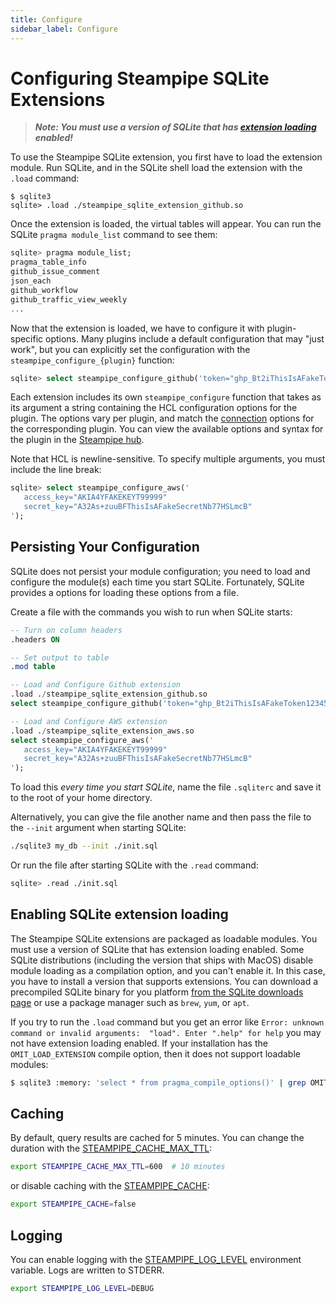```yaml
---
title: Configure
sidebar_label: Configure
---
```



# Configuring Steampipe SQLite Extensions

> ***Note: You must use a version of SQLite that has [extension loading](#enabling-sqlite-extension-loading) enabled!***

To use the Steampipe SQLite extension, you first have to load the extension module.  Run SQLite, and in the SQLite shell load the extension with the `.load` command:
```
$ sqlite3
sqlite> .load ./steampipe_sqlite_extension_github.so
```

Once the extension is loaded, the virtual tables will appear.  You can run the SQLite `pragma module_list` command to see them:
```sql
sqlite> pragma module_list;
pragma_table_info
github_issue_comment
json_each
github_workflow
github_traffic_view_weekly
...
```


Now that the extension is loaded, we have to configure it with plugin-specific options.  Many plugins include a default configuration that may "just work", but you can explicitly set the configuration with the `steampipe_configure_{plugin}` function:

```sql
sqlite> select steampipe_configure_github('token="ghp_Bt2iThisIsAFakeToken1234567"');
```

Each extension includes its own `steampipe_configure` function that takes as its argument a string containing the HCL configuration options for the plugin.  The options vary per plugin, and match the [connection](https://steampipe.io/docs/managing/connections) options for the corresponding plugin.  You can view the available options and syntax for the plugin in the [Steampipe hub](https://hub.steampipe.io/plugins).  

Note that HCL is newline-sensitive.  To specify multiple arguments, you must include the line break:
```sql
sqlite> select steampipe_configure_aws('
   access_key="AKIA4YFAKEKEYT99999"
   secret_key="A32As+zuuBFThisIsAFakeSecretNb77HSLmcB"
');
```


## Persisting Your Configuration
SQLite does not persist your module configuration; you need to load and configure the module(s) each time you start SQLite.  Fortunately, SQLite provides a options for loading these options from a file.

Create a file with the commands you wish to run when SQLite starts:  

```sql
-- Turn on column headers
.headers ON

-- Set output to table
.mod table

-- Load and Configure Github extension
.load ./steampipe_sqlite_extension_github.so
select steampipe_configure_github('token="ghp_Bt2iThisIsAFakeToken1234567"');

-- Load and Configure AWS extension
.load ./steampipe_sqlite_extension_aws.so
select steampipe_configure_aws('
   access_key="AKIA4YFAKEKEYT99999"
   secret_key="A32As+zuuBFThisIsAFakeSecretNb77HSLmcB"
');

```

To load this *every time you start SQLite*, name the file `.sqliterc` and save it to the root of your home directory.

Alternatively, you can give the file another name and then pass the file to the `--init` argument when starting SQLite:

```bash
./sqlite3 my_db --init ./init.sql
```

Or run the file after starting SQLite with the `.read` command:
```bash
sqlite> .read ./init.sql
```



## Enabling SQLite extension loading

The Steampipe SQLite extensions are packaged as loadable modules.  You must use a version of SQLite that has extension loading enabled. Some SQLite distributions (including the version that ships with MacOS) disable module loading as a compilation option, and you can't enable it.  In this case, you have to install a version that supports extensions.  You can download a precompiled SQLite binary for you platform [from the SQLite downloads page](https://www.sqlite.org/download.html) or use a package manager such as `brew`, `yum`, or `apt`.


If you try to run the `.load` command but you get an error like `Error: unknown command or invalid arguments:  "load". Enter ".help" for help` you may not have extension loading enabled.  If your installation has the `OMIT_LOAD_EXTENSION` compile option, then it does not support loadable modules:
```bash
$ sqlite3 :memory: 'select * from pragma_compile_options()' | grep OMIT_LOAD_EXTENSION
```


## Caching
By default, query results are cached for 5 minutes. You can change the duration with the [STEAMPIPE_CACHE_MAX_TTL](docs/reference/env-vars/steampipe_cache_max_ttl):

```bash
export STEAMPIPE_CACHE_MAX_TTL=600  # 10 minutes
```

or disable caching with the [STEAMPIPE_CACHE](docs/reference/env-vars/steampipe_cache):
```bash
export STEAMPIPE_CACHE=false
```


## Logging
You can enable logging with the [STEAMPIPE_LOG_LEVEL](/docs/reference/env-vars/steampipe_log) environment variable.  Logs are written to STDERR.


```bash
export STEAMPIPE_LOG_LEVEL=DEBUG
```
